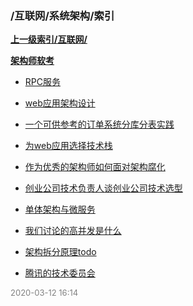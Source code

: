 ### /互联网/系统架构/索引


**[上一级索引/互联网/](/互联网/)**

**[架构师软考](/互联网/系统架构/架构师软考/)**

- [RPC服务](/互联网/系统架构/RPC服务)

- [web应用架构设计](/互联网/系统架构/web应用架构设计)

- [一个可供参考的订单系统分库分表实践](/互联网/系统架构/一个可供参考的订单系统分库分表实践)

- [为web应用选择技术栈](/互联网/系统架构/为web应用选择技术栈)

- [作为优秀的架构师如何面对架构腐化](/互联网/系统架构/作为优秀的架构师如何面对架构腐化)

- [创业公司技术负责人谈创业公司技术选型](/互联网/系统架构/创业公司技术负责人谈创业公司技术选型)

- [单体架构与微服务](/互联网/系统架构/单体架构与微服务)

- [我们讨论的高并发是什么](/互联网/系统架构/我们讨论的高并发是什么)

- [架构拆分原理todo](/互联网/系统架构/架构拆分原理todo)

- [腾讯的技术委员会](/互联网/系统架构/腾讯的技术委员会)


<font size=2 color='grey'> 2020-03-12 16:14 </font>

